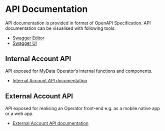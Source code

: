 # API Documentation
API documentation is provided in format of OpenAPI Specification. API documentation can be visualised with following tools.
- [Swagger Editor](http://swagger.io/swagger-editor/)
- [Swagger UI](http://swagger.io/swagger-ui/)

## Internal Account API
API exposed for MyData Operator’s internal functions and components.

- [Internal Account API documentation](account_api_internal.yaml)

## External Account API
API exposed for realising an Operator front-end e.g. as a mobile native app or a web app.

- [External Account API documentation](account_api_external.yaml)